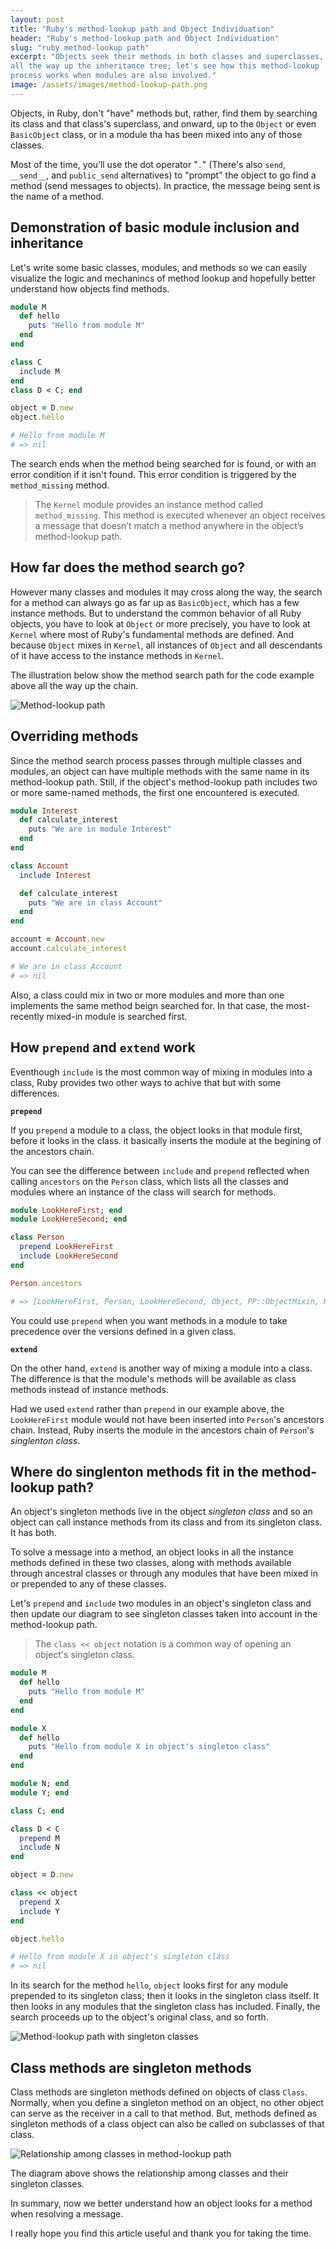```yaml
---
layout: post
title: "Ruby's method-lookup path and Object Individuation"
header: "Ruby's method-lookup path and Object Individuation"
slug: "ruby method-lookup path"
excerpt: "Objects seek their methods in both classes and superclasses,
all the way up the inheritance tree; let's see how this method-lookup
process works when modules are also involved."
image: /assets/images/method-lookup-path.png
---
```



Objects, in Ruby, don't "have" methods but, rather, find them by searching its
class and that class's superclass, and onward, up to the `Object` or even `BasicObject`
class, or in a module tha has been mixed into any of those classes.

Most of the time, you’ll use the dot operator "`.`" (There's also `send`, `__send__`, and
`public_send` alternatives) to "prompt" the object to go find a method
(send messages to objects). In practice, the message being sent is the name of a method.

## Demonstration of basic module inclusion and inheritance

Let's write some basic classes, modules, and methods so we can easily visualize the logic
and mechanincs of method lookup and hopefully better understand how objects find methods.

```ruby
module M
  def hello
    puts "Hello from module M"
  end
end

class C
  include M
end
class D < C; end

object = D.new
object.hello

# Hello from module M
# => nil
```

The search ends when the method being searched for is found, or with an error condition
if it isn't found. This error condition is triggered by the `method_missing` method.

> The `Kernel` module provides an instance method called `method_missing`. This method
is executed whenever an object receives a message that doesn’t match a method anywhere
in the object’s method-lookup path.

## How far does the method search go?

However many classes and modules it may cross along the way, the search for a method
can always go as far up as `BasicObject`, which has a few instance methods. But to
understand the common behavior of all Ruby objects, you have to look at `Object` or
more precisely, you have to look at `Kernel` where most of Ruby's fundamental methods
are defined. And because `Object` mixes in `Kernel`, all instances of `Object` and
all descendants of it have access to the instance methods in `Kernel`.

The illustration below show the method search path for the code example above all
the way up the chain.

![Method-lookup path](/assets/images/method-lookup-article/method-lookup.svg)

## Overriding methods

Since the method search process passes through multiple classes and modules, an
object can have multiple methods with the same name in its method-lookup path.
Still, if the object's method-lookup path includes two or more same-named
methods, the first one encountered is executed.

```ruby
module Interest
  def calculate_interest
    puts "We are in module Interest"
  end
end

class Account
  include Interest

  def calculate_interest
    puts "We are in class Account"
  end
end

account = Account.new
account.calculate_interest

# We are in class Account
# => nil
```

Also, a class could mix in two or more modules and more than one implements
the same method beign searched for. In that case, the most-recently mixed-in
module is searched first.

## How `prepend` and `extend` work

Eventhough `include` is the most common way of mixing in modules into a
class, Ruby provides two other ways to achive that but with some differences.

**`prepend`**

If you `prepend` a module to a class, the object looks in that module first,
before it looks in the class. it basically inserts the module at the begining of
the ancestors chain.

You can see the difference between `include` and `prepend` reflected when calling
`ancestors` on the `Person` class, which lists all the classes and modules where
an instance of the class will search for methods.

```ruby
module LookHereFirst; end
module LookHereSecond; end

class Person
  prepend LookHereFirst
  include LookHereSecond
end

Person.ancestors

# => [LookHereFirst, Person, LookHereSecond, Object, PP::ObjectMixin, Kernel, BasicObject]
```

You could use `prepend` when you want methods in a module to take precedence over
the versions defined in a given class.

**`extend`**

On the other hand, `extend` is another way of mixing a module into a class. The
difference is that the module's methods will be available as class methods instead
of instance methods.

Had we used `extend` rather than `prepend` in our example above, the `LookHereFirst`
module would not have been inserted into `Person`'s ancestors chain. Instead, Ruby
inserts the module in the ancestors chain of `Person`'s *singlenton class*.

## Where do singlenton methods fit in the method-lookup path?

An object's singleton methods live in the object *singleton class* and so an object
can call instance methods from its class and from its singleton class. It has both.

To solve a message into a method, an object looks in all the instance methods
defined in these two classes, along with methods available through ancestral classes
or through any modules that have been mixed in or prepended to any of these classes.

Let's `prepend` and `include` two modules in an object's singleton class and then
update our diagram to see singleton classes taken into account in the method-lookup
path.

> The `class << object` notation is a common way of opening an object's singleton class.

```ruby
module M
  def hello
    puts "Hello from module M"
  end
end

module X
  def hello
    puts "Hello from module X in object's singleton class"
  end
end

module N; end
module Y; end

class C; end

class D < C
  prepend M
  include N
end

object = D.new

class << object
  prepend X
  include Y
end

object.hello

# Hello from module X in object's singleton class
# => nil
```

In its search for the method `hello`, `object` looks first for any module prepended
to its singleton class; then it looks in the singleton class itself. It then looks
in any modules that the singleton class has included. Finally, the search proceeds
up to the object's original class, and so forth.

![Method-lookup path with singleton classes](/assets/images/method-lookup-article/method-lookup-singleton.svg)

## Class methods are singleton methods

Class methods are singleton methods defined on objects of class `Class`.
Normally, when you define a singleton method on an object, no other object
can serve as the receiver in a call to that method. But, methods defined
as singleton methods of a class object can also be called on subclasses
of that class.

![Relationship among classes in method-lookup path](/assets/images/method-lookup-article/singleton-class-relation.svg)

The diagram above shows the relationship among classes and their singleton classes.

In summary, now we better understand how an object looks for a method when
resolving a message.

I really hope you find this article useful and thank you for taking the time.
